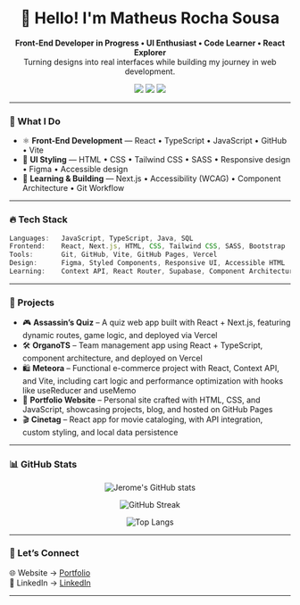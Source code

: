 <h1 align="center">👋 Hello! I'm Matheus Rocha Sousa</h1>

<p align="center">
  <b>Front-End Developer in Progress • UI Enthusiast • Code Learner • React Explorer</b><br>
  Turning designs into real interfaces while building my journey in web development.
</p>

<p align="center">
  <a href="(https://mrsmatheusrocha.github.io/Portfolio/)" target="_blank"><img src="https://img.shields.io/badge/Portfolio-My Website-informational?style=for-the-badge&logo=vercel&logoColor=white"/></a>
  <a href="https://www.linkedin.com/in/matheus-rocha-sousa" target="_blank"><img src="https://img.shields.io/badge/LinkedIn-%230077B5.svg?style=for-the-badge&logo=linkedin&logoColor=white"/></a>
  <a href = "mailto:mrs.matheusrochasousa@gmail.com"><img loading="lazy" src="https://img.shields.io/badge/Gmail-D14836?style=for-the-badge&logo=gmail&logoColor=white" target="_blank"></a>
</p>

---

### 🧠 What I Do

- ⚛️ **Front-End Development** — React • TypeScript • JavaScript • GitHub • Vite
- 🎨 **UI Styling** — HTML • CSS • Tailwind CSS • SASS • Responsive design • Figma • Accessible design
- 🚀 **Learning & Building** — Next.js • Accessibility (WCAG) • Component Architecture • Git Workflow

---

### 🔥 Tech Stack

```ts
Languages:   JavaScript, TypeScript, Java, SQL 
Frontend:    React, Next.js, HTML, CSS, Tailwind CSS, SASS, Bootstrap  
Tools:       Git, GitHub, Vite, GitHub Pages, Vercel 
Design:      Figma, Styled Components, Responsive UI, Accessible HTML  
Learning:    Context API, React Router, Supabase, Component Architecture
```

---

### 🚀 Projects

- 🎮 **Assassin’s Quiz** – A quiz web app built with React + Next.js, featuring dynamic routes, game logic, and deployed via Vercel
- 🛠️ **OrganoTS** – Team management app using React + TypeScript, component architecture, and deployed on Vercel
- 🛍️ **Meteora** –  Functional e-commerce project with React, Context API, and Vite, including cart logic and performance optimization with hooks like useReducer and useMemo
- 🧰 **Portfolio Website** – Personal site crafted with HTML, CSS, and JavaScript, showcasing projects, blog, and hosted on GitHub Pages
- 🎬 **Cinetag** – React app for movie cataloging, with API integration, custom styling, and local data persistence

---

### 📊 GitHub Stats

  <p align="center">
    <img src="https://github-readme-stats.vercel.app/api?username=mrsmatheusrocha&show_icons=true&theme=radical" alt="Jerome's GitHub stats" />
  </p>
  <p align="center">
    <img src="https://github-readme-streak-stats.herokuapp.com?user=mrsmatheusrocha&theme=radical" alt="GitHub Streak" />
  </p>
  <p align="center">
    <img src="https://github-readme-stats.vercel.app/api/top-langs/?username=mrsmatheusrocha&layout=compact&theme=radical" alt="Top Langs" />
  </p>

---

### 💬 Let’s Connect

🌐 Website → [Portfolio](https://mrsmatheusrocha.github.io/Portfolio/)  
💼 LinkedIn → [LinkedIn](https://www.linkedin.com/in/matheus-rocha-sousa/)

---

